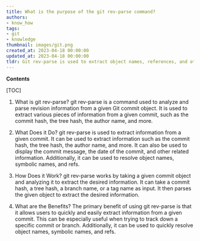 ```yaml
---
title: What is the purpose of the git rev-parse command?
authors:
- know_how
tags:
- git
- knowledge
thumbnail: images/git.png
created_at: 2023-04-18 00:00:00
updated_at: 2023-04-18 00:00:00
tldr: Git rev-parse is used to extract object names, references, and other symbolic names from a given string.
---
```


**Contents**

[TOC]

1. What is git rev-parse?
git rev-parse is a command used to analyze and parse revision information from a given Git commit object. It is used to extract various pieces of information from a given commit, such as the commit hash, the tree hash, the author name, and more.

2. What Does it Do?
git rev-parse is used to extract information from a given commit. It can be used to extract information such as the commit hash, the tree hash, the author name, and more. It can also be used to display the commit message, the date of the commit, and other related information. Additionally, it can be used to resolve object names, symbolic names, and refs.

3. How Does it Work?
git rev-parse works by taking a given commit object and analyzing it to extract the desired information. It can take a commit hash, a tree hash, a branch name, or a tag name as input. It then parses the given object to extract the desired information.

4. What are the Benefits?
The primary benefit of using git rev-parse is that it allows users to quickly and easily extract information from a given commit. This can be especially useful when trying to track down a specific commit or branch. Additionally, it can be used to quickly resolve object names, symbolic names, and refs.
